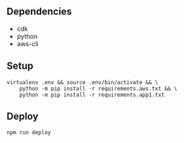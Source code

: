 ## Dependencies
- cdk
- python
- aws-cli

## Setup
```
virtualenv .env && source .env/bin/activate && \
    python -m pip install -r requirements.aws.txt && \
    python -m pip install -r requirements.app1.txt
```

## Deploy
```
npm run deploy
```